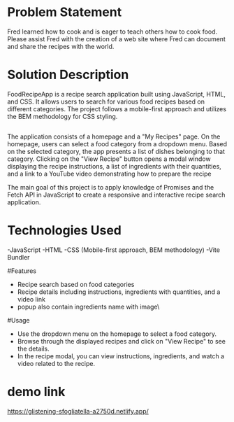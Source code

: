 # Problem Statement
Fred learned how to cook and is eager to teach others how to cook food. Please assist Fred with the creation of a web site where Fred can document and share the recipes with the world.

# Solution Description
FoodRecipeApp is a recipe search application built using JavaScript, HTML, and CSS. It allows users to search for various food recipes based on different categories. The project follows a mobile-first approach and utilizes the BEM methodology for CSS styling.

##
The application consists of a homepage and a "My Recipes" page. On the homepage, users can select a food category from a dropdown menu. Based on the selected category, the app presents a list of dishes belonging to that category. Clicking on the "View Recipe" button opens a modal window displaying the recipe instructions, a list of ingredients with their quantities, and a link to a YouTube video demonstrating how to prepare the recipe

The main goal of this project is to apply knowledge of Promises and the Fetch API in JavaScript to create a responsive and interactive recipe search application.

# Technologies Used
-JavaScript
-HTML
-CSS (Mobile-first approach, BEM methodology)
-Vite Bundler


#Features
- Recipe search based on food categories
- Recipe details including instructions, ingredients with quantities, and a video link
- popup also contain ingredients name with image\
  
#Usage
- Use the dropdown menu on the homepage to select a food category.
- Browse through the displayed recipes and click on "View Recipe" to see the details.
- In the recipe modal, you can view instructions, ingredients, and watch a video related to the recipe.
  
# demo link
https://glistening-sfogliatella-a2750d.netlify.app/
